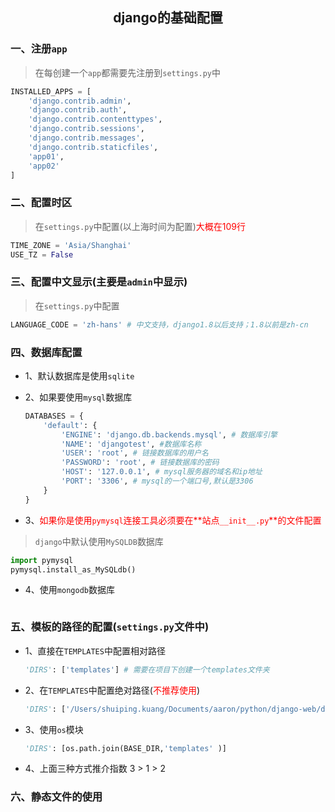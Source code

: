 ## <center>django的基础配置</center>

### 一、注册`app`
> 在每创建一个`app`都需要先注册到`settings.py`中

```py
INSTALLED_APPS = [
    'django.contrib.admin',
    'django.contrib.auth',
    'django.contrib.contenttypes',
    'django.contrib.sessions',
    'django.contrib.messages',
    'django.contrib.staticfiles',
    'app01',
    'app02'
]
```

### 二、配置时区

> 在`settings.py`中配置(以上海时间为配置)<font color="#f00">大概在109行</font>

```py
TIME_ZONE = 'Asia/Shanghai'
USE_TZ = False
```

### 三、配置中文显示(主要是`admin`中显示)

> 在`settings.py`中配置

  ```py
  LANGUAGE_CODE = 'zh-hans' # 中文支持，django1.8以后支持；1.8以前是zh-cn
  ```

### 四、数据库配置

* 1、默认数据库是使用`sqlite`
* 2、如果要使用`mysql`数据库

  ```py
  DATABASES = {
      'default': {
          'ENGINE': 'django.db.backends.mysql', # 数据库引擎
          'NAME': 'djangotest', #数据库名称
          'USER': 'root', # 链接数据库的用户名
          'PASSWORD': 'root', # 链接数据库的密码
          'HOST': '127.0.0.1', # mysql服务器的域名和ip地址
          'PORT': '3306', # mysql的一个端口号,默认是3306
      }
  }
  ```

* 3、<font color="#f00">如果你是使用`pymysql`连接工具必须要在**站点`__init__.py`**的文件配置</font>
> `django`中默认使用`MySQLDB`数据库

  ```py
  import pymysql
  pymysql.install_as_MySQLdb()
  ```

* 4、使用`mongodb`数据库

  ```py
  ```

### 五、模板的路径的配置(`settings.py`文件中)

* 1、直接在`TEMPLATES`中配置相对路径

  ```py
  'DIRS': ['templates'] # 需要在项目下创建一个templates文件夹
  ```

* 2、在`TEMPLATES`中配置绝对路径(<font color="#f00">不推荐使用</font>)

  ```py
  'DIRS': ['/Users/shuiping.kuang/Documents/aaron/python/django-web/demo01/templates']
  ```

* 3、使用`os`模块

  ```py
  'DIRS': [os.path.join(BASE_DIR,'templates' )]
  ```

* 4、上面三种方式推介指数 3 > 1 > 2

### 六、静态文件的使用
